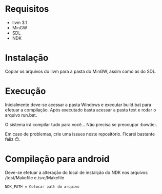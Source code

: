 # Requisitos

- llvm 3.1
- MinGW
- SDL
- NDK


# Instalação

Copiar os arquivos do llvm para a pasta do MinGW, assim como as do SDL.

# Execução 

Inicialmente deve-se acessar a pasta Windows e executar build.bat para efetuar a compilação. Após executado basta acessar a pasta test e rodar o arquivo run.bat.

O sistema irá compilar tudo para você... Não precisa se preocupar :bowtie:.

Em caso de problemas, crie uma issues neste repositório. Ficarei bastante feliz :wink:.

# Compilação para android

Deve-se efetuar a alteração do local de instalção do NDK nos arquivos /test/Makefile e /src/Makefile

```
NDK_PATH = Colocar path do arquivo
```
